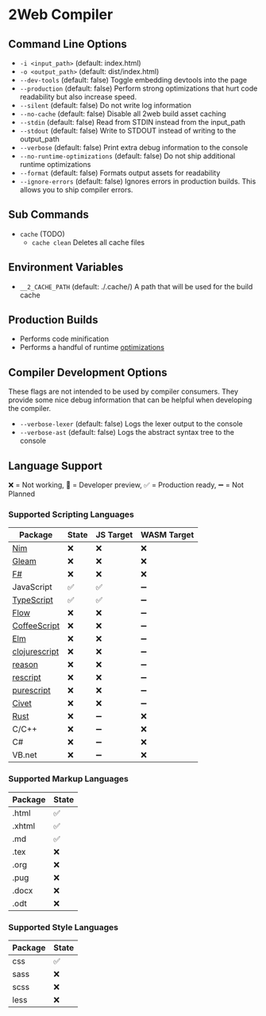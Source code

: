 # 2Web Compiler

## Command Line Options

- `-i <input_path>` (default: index.html)
- `-o <output_path>` (default: dist/index.html)
- `--dev-tools` (default: false) Toggle embedding devtools into the page
- `--production` (default: false) Perform strong optimizations that hurt code readability but also increase speed.
- `--silent` (default: false) Do not write log information
- `--no-cache` (default: false) Disable all 2web build asset caching
- `--stdin` (default: false) Read from STDIN instead from the input_path
- `--stdout` (default: false) Write to STDOUT instead of writing to the output_path
- `--verbose` (default: false) Print extra debug information to the console
- `--no-runtime-optimizations` (default: false) Do not ship additional runtime optimizations
- `--format` (default: false) Formats output assets for readability
- `--ignore-errors` (default: false) Ignores errors in production builds. This allows you to ship compiler errors.

## Sub Commands

- `cache` (TODO)
  - `cache clean` Deletes all cache files

## Environment Variables

- `__2_CACHE_PATH` (default: ./.cache/) A path that will be used for the build cache

## Production Builds

- Performs code minification
- Performs a handful of runtime [optimizations](../docs/README.md)

## Compiler Development Options

These flags are not intended to be used by compiler consumers.
They provide some nice debug information that can be helpful when developing the
compiler.

- `--verbose-lexer` (default: false) Logs the lexer output to the console
- `--verbose-ast` (default: false) Logs the abstract syntax tree to the console

## Language Support

❌ = Not working, 🔧 = Developer preview, ✅ = Production ready, ➖ = Not Planned

### Supported Scripting Languages

| Package                                      | State | JS Target | WASM Target |
| -------------------------------------------- | ----- | --------- | ----------- |
| [Nim](https://nim-lang.org)                  | ❌     | ❌         | ❌           |
| [Gleam](https://gleam.run)                   | ❌     | ❌         | ❌           |
| [F#](https://fsharp.org)                     | ❌     | ❌         | ❌           |
| JavaScript                                   | ✅     | ✅         | ➖           |
| [TypeScript](https://www.typescriptlang.org) | ✅     | ✅         | ➖           |
| [Flow](https://flow.org)                     | ❌     | ❌         | ➖           |
| [CoffeeScript](https://coffeescript.org)     | ❌     | ❌         | ➖           |
| [Elm](https://elm-lang.org)                  | ❌     | ❌         | ➖           |
| [clojurescript](https://clojurescript.org)   | ❌     | ❌         | ➖           |
| [reason](https://reasonml.github.io)         | ❌     | ❌         | ➖           |
| [rescript](https://rescript-lang.org)        | ❌     | ❌         | ➖           |
| [purescript](https://www.purescript.org)     | ❌     | ❌         | ➖           |
| [Civet](https://civet.dev)                   | ❌     | ❌         | ➖           |
| [Rust](https://rust-lang.org)                | ❌     | ➖         | ❌           |
| C/C++                                        | ❌     | ➖         | ❌           |
| C#                                           | ❌     | ➖         | ❌           |
| VB.net                                       | ❌     | ➖         | ❌           |

### Supported Markup Languages

| Package | State |
| ------- | ----- |
| .html   | ✅     |
| .xhtml  | ✅     |
| .md     | ✅     |
| .tex    | ❌     |
| .org    | ❌     |
| .pug    | ❌     |
| .docx   | ❌     |
| .odt    | ❌     |

### Supported Style Languages

| Package | State |
| ------- | ----- |
| css     | ✅     |
| sass    | ❌     |
| scss    | ❌     |
| less    | ❌     |
